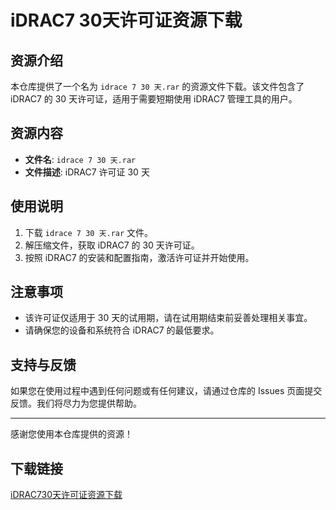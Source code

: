 # iDRAC7 30天许可证资源下载

## 资源介绍

本仓库提供了一个名为 `idrace 7 30 天.rar` 的资源文件下载。该文件包含了 iDRAC7 的 30 天许可证，适用于需要短期使用 iDRAC7 管理工具的用户。

## 资源内容

- **文件名**: `idrace 7 30 天.rar`
- **文件描述**: iDRAC7 许可证 30 天

## 使用说明

1. 下载 `idrace 7 30 天.rar` 文件。
2. 解压缩文件，获取 iDRAC7 的 30 天许可证。
3. 按照 iDRAC7 的安装和配置指南，激活许可证并开始使用。

## 注意事项

- 该许可证仅适用于 30 天的试用期，请在试用期结束前妥善处理相关事宜。
- 请确保您的设备和系统符合 iDRAC7 的最低要求。

## 支持与反馈

如果您在使用过程中遇到任何问题或有任何建议，请通过仓库的 Issues 页面提交反馈。我们将尽力为您提供帮助。

---

感谢您使用本仓库提供的资源！

## 下载链接

[iDRAC730天许可证资源下载](https://pan.quark.cn/s/fd87b5cc25b6)